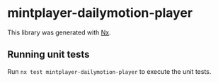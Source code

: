# mintplayer-dailymotion-player

This library was generated with [Nx](https://nx.dev).

## Running unit tests

Run `nx test mintplayer-dailymotion-player` to execute the unit tests.
